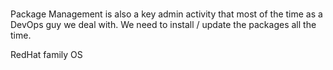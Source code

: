 # 
# 

Package Management is also a key admin activity that most of the time as a DevOps guy we deal with. We need to install / update the packages all the time.

RedHat family OS 